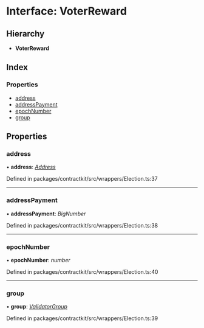 # Interface: VoterReward

## Hierarchy

* **VoterReward**

## Index

### Properties

* [address](_wrappers_election_.voterreward.md#address)
* [addressPayment](_wrappers_election_.voterreward.md#addresspayment)
* [epochNumber](_wrappers_election_.voterreward.md#epochnumber)
* [group](_wrappers_election_.voterreward.md#group)

## Properties

###  address

• **address**: *[Address](../modules/_base_.md#address)*

Defined in packages/contractkit/src/wrappers/Election.ts:37

___

###  addressPayment

• **addressPayment**: *BigNumber*

Defined in packages/contractkit/src/wrappers/Election.ts:38

___

###  epochNumber

• **epochNumber**: *number*

Defined in packages/contractkit/src/wrappers/Election.ts:40

___

###  group

• **group**: *[ValidatorGroup](_wrappers_validators_.validatorgroup.md)*

Defined in packages/contractkit/src/wrappers/Election.ts:39
